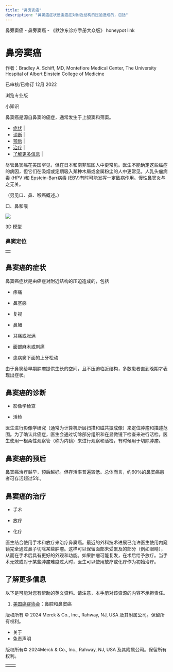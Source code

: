 ```yaml
---
title: "鼻旁窦癌"
description: "鼻窦癌症状是由癌症对附近结构的压迫造成的，包括"
---
```


﻿鼻旁窦癌 \- 鼻旁窦癌 \- 《默沙东诊疗手册大众版》 honeypot link

# 鼻旁窦癌

作者：Bradley A. Schiff, MD, Montefiore Medical Center, The University Hospital of
Albert Einstein College of Medicine

已审核/已修订 12月 2022

浏览专业版

小知识

鼻窦癌是源自鼻窦的癌症，通常发生于上颌窦和筛窦。

- [症状](#症状_v26358798_zh) \|
- [诊断](#诊断_v26358812_zh) \|
- [预后](#预后_v26358822_zh) \|
- [治疗](#治疗_v26358825_zh) \|
- [了解更多信息](#了解更多信息_v26358839_zh) \|

尽管鼻窦癌在美国罕见，但在日本和南非班图人中更常见。医生不能确定这些癌症的病因，但它们在吸烟或定期吸入某种木屑或金属粉尘的人中更常见。人乳头瘤病毒 (HPV )和 Epstein-Barr病毒 (EBV)有时可能发挥一定致病作用。慢性鼻窦炎与之无关。

（另见口、鼻、喉癌概述。）

口、鼻和喉

![](https://edge.sitecorecloud.io/mmanual-ssq1ci05/media/home/images/b/i/o/biodigital-human-snapshot-mouth-nose-throat-cv-sized_zh.jpg?thn=0&sc_lang=zh&mw=500)

3D 模型

### 鼻窦定位

|     |
| --- |
|  |

## 鼻窦癌的症状

鼻窦癌症状是由癌症对附近结构的压迫造成的，包括

- 疼痛

- 鼻塞感

- 复视

- 鼻衄

- 耳痛或胀满

- 面部麻木或刺痛

- 患病窦下面的上牙松动


由于鼻窦给早期肿瘤提供生长的空间，且不压迫临近结构，多数患者直到晚期才表现出症状。

## 鼻窦癌的诊断

- 影像学检查

- 活检


医生进行影像学研究（通常为计算机断层扫描和磁共振成像）来定位肿瘤和描述范围。为了确认此癌症，医生会通过切除部分组织和在显微镜下检查来进行活检。医生使用一根柔性观察管（称为内镜）来进行观察和活检，有时候用于切除肿瘤。

## 鼻窦癌的预后

鼻窦癌治疗越早，预后越好。但存活率普遍较低。总体而言，约60％的鼻窦癌患者可存活超过5年。

## 鼻窦癌的治疗

- 手术

- 放疗

- 化疗


医生结合使用手术和放疗来治疗鼻窦癌。最近的外科技术进展已允许医生使用内窥镜完全通过鼻子切除某些肿瘤。这样可以保留面部未受累及的部分（例如眼睛），从而在手术后具有更好的外观和功能。如果肿瘤可能复发，在术后给予放疗。当手术无效或对于某些肿瘤难度过大时，医生可以使用放疗或化疗作为初始治疗。

## 了解更多信息

以下是可能对您有帮助的英文资料。请注意，本手册对该资源的内容不承担责任。

1. [美国癌症协会](http://www.cancer.org/cancer/nasal-cavity-and-paranasal-sinus-cancer/about/what-is-nasal-paranasal.html)：鼻腔和鼻窦癌




版权所有 © 2024
Merck & Co., Inc., Rahway, NJ, USA 及其附属公司。保留所有权利。

- 关于
- 免责声明

版权所有© 2024Merck & Co., Inc., Rahway, NJ, USA 及其附属公司。保留所有权利。

|     |     |
| --- | --- |
|  |  |
